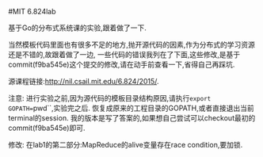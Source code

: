 #MIT 6.824lab

基于Go的分布式系统课的实验,跟着做了一下.

当然模板代码里面也有很多不足的地方,抛开源代码的因素,作为分布式的学习资源还是不错的,故跟着做了一边,
一些代码的错误我列在了下面,这些修改,是基于commit(f9ba545e)这个提交的修改,请在动手前查看一下,省得自己再踩坑.

源课程链接:http://nil.csail.mit.edu/6.824/2015/.

注意:
    进行实验之前,因为源代码的模板目录结构原因,请执行`export GOPATH=`pwd``,实验完之后.
    恢复成原来的工程目录的GOPATH,或者直接退出当前terminal的session.
    我的版本是写了答案的,如果想自己尝试可以checkout最初的commit(f9ba545e)即可.

修改:
    在lab1的第二部分:MapReduce的alive变量存在race condition,要加锁.
